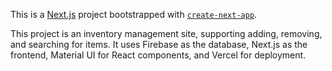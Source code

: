 This is a [Next.js](https://nextjs.org/) project bootstrapped with [`create-next-app`](https://github.com/vercel/next.js/tree/canary/packages/create-next-app).

This project is an inventory management site, supporting adding, removing, and searching for items. It uses Firebase as the database, Next.js as the frontend, Material UI for React components, and Vercel for deployment. 
 
